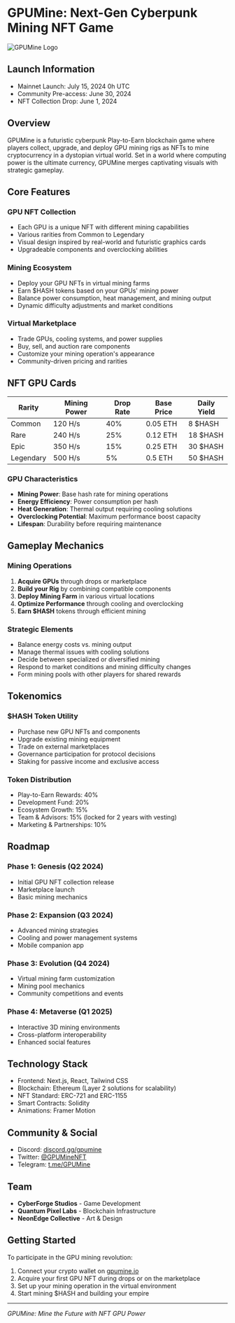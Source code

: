 # GPUMine: Next-Gen Cyberpunk Mining NFT Game

![GPUMine Logo](public/images/mine.webp)

## Launch Information
- Mainnet Launch: July 15, 2024 0h UTC
- Community Pre-access: June 30, 2024
- NFT Collection Drop: June 1, 2024

## Overview
GPUMine is a futuristic cyberpunk Play-to-Earn blockchain game where players collect, upgrade, and deploy GPU mining rigs as NFTs to mine cryptocurrency in a dystopian virtual world. Set in a world where computing power is the ultimate currency, GPUMine merges captivating visuals with strategic gameplay.

## Core Features

### GPU NFT Collection
- Each GPU is a unique NFT with different mining capabilities
- Various rarities from Common to Legendary
- Visual design inspired by real-world and futuristic graphics cards
- Upgradeable components and overclocking abilities

### Mining Ecosystem
- Deploy your GPU NFTs in virtual mining farms
- Earn $HASH tokens based on your GPUs' mining power
- Balance power consumption, heat management, and mining output
- Dynamic difficulty adjustments and market conditions

### Virtual Marketplace
- Trade GPUs, cooling systems, and power supplies
- Buy, sell, and auction rare components
- Customize your mining operation's appearance
- Community-driven pricing and rarities

## NFT GPU Cards

| Rarity | Mining Power | Drop Rate | Base Price | Daily Yield |
|--------|--------------|-----------|------------|-------------|
| Common | 120 H/s | 40% | 0.05 ETH | 8 $HASH |
| Rare | 240 H/s | 25% | 0.12 ETH | 18 $HASH |
| Epic | 350 H/s | 15% | 0.25 ETH | 30 $HASH |
| Legendary | 500 H/s | 5% | 0.5 ETH | 50 $HASH |

### GPU Characteristics
- **Mining Power**: Base hash rate for mining operations
- **Energy Efficiency**: Power consumption per hash
- **Heat Generation**: Thermal output requiring cooling solutions
- **Overclocking Potential**: Maximum performance boost capacity
- **Lifespan**: Durability before requiring maintenance

## Gameplay Mechanics

### Mining Operations
1. **Acquire GPUs** through drops or marketplace
2. **Build your Rig** by combining compatible components
3. **Deploy Mining Farm** in various virtual locations
4. **Optimize Performance** through cooling and overclocking
5. **Earn $HASH** tokens through efficient mining

### Strategic Elements
- Balance energy costs vs. mining output
- Manage thermal issues with cooling solutions
- Decide between specialized or diversified mining
- Respond to market conditions and mining difficulty changes
- Form mining pools with other players for shared rewards

## Tokenomics

### $HASH Token Utility
- Purchase new GPU NFTs and components
- Upgrade existing mining equipment
- Trade on external marketplaces
- Governance participation for protocol decisions
- Staking for passive income and exclusive access

### Token Distribution
- Play-to-Earn Rewards: 40%
- Development Fund: 20%
- Ecosystem Growth: 15%
- Team & Advisors: 15% (locked for 2 years with vesting)
- Marketing & Partnerships: 10%

## Roadmap

### Phase 1: Genesis (Q2 2024)
- Initial GPU NFT collection release
- Marketplace launch
- Basic mining mechanics

### Phase 2: Expansion (Q3 2024)
- Advanced mining strategies
- Cooling and power management systems
- Mobile companion app

### Phase 3: Evolution (Q4 2024)
- Virtual mining farm customization
- Mining pool mechanics
- Community competitions and events

### Phase 4: Metaverse (Q1 2025)
- Interactive 3D mining environments
- Cross-platform interoperability
- Enhanced social features

## Technology Stack
- Frontend: Next.js, React, Tailwind CSS
- Blockchain: Ethereum (Layer 2 solutions for scalability)
- NFT Standard: ERC-721 and ERC-1155
- Smart Contracts: Solidity
- Animations: Framer Motion

## Community & Social
- Discord: [discord.gg/gpumine](https://discord.gg/gpumine)
- Twitter: [@GPUMineNFT](https://twitter.com/GPUMineNFT)
- Telegram: [t.me/GPUMine](https://t.me/GPUMine)

## Team
- **CyberForge Studios** - Game Development
- **Quantum Pixel Labs** - Blockchain Infrastructure
- **NeonEdge Collective** - Art & Design

## Getting Started
To participate in the GPU mining revolution:
1. Connect your crypto wallet on [gpumine.io](https://gpumine.io)
2. Acquire your first GPU NFT during drops or on the marketplace
3. Set up your mining operation in the virtual environment
4. Start mining $HASH and building your empire

---

*GPUMine: Mine the Future with NFT GPU Power* 